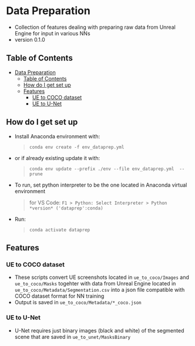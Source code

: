 # Data Preparation

- Collection of features dealing with preparing raw data from Unreal Engine for input in various NNs
- version 0.1.0

## Table of Contents

- [Data Preparation](#data-preparation)
  - [Table of Contents](#table-of-contents)
  - [How do I get set up](#how-do-i-get-set-up)
  - [Features](#features)
    - [UE to COCO dataset](#ue-to-coco-dataset)
    - [UE to U-Net](#ue-to-u-net)

## How do I get set up

- Install Anaconda environment with:
  > `conda env create -f env_dataprep.yml`

- or if already existing update it with:
  > `conda env update --prefix ./env --file env_dataprep.yml  --prune`

- To run, set python interpreter to be the one located in Anaconda virtual environment
  > for VS Code: `F1 > Python: Select Interpreter > Python *version* ('dataprep':conda)`

- Run:
  > `conda activate dataprep`

## Features

### UE to COCO dataset

- These scripts convert UE screenshots located in `ue_to_coco/Images` and `ue_to_coco/Masks` togehter with data from Unreal Engine located in `ue_to_coco/Metadata/Segmentation.csv` into a json file compatible with COCO dataset format for NN training
- Output is saved in `ue_to_coco/Metadata/*_coco.json`

### UE to U-Net

- U-Net requires just binary images (black and white) of the segmented scene that are saved in `ue_to_unet/MasksBinary`
